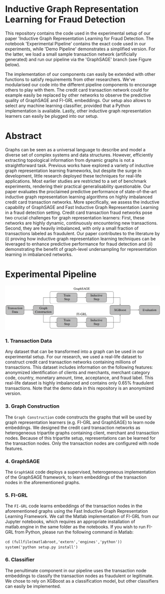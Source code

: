 # Inductive Graph Representation Learning for Fraud Detection
This repository contains the code used in the experimental setup of our paper 'Inductive Graph Representation Learning for Fraud Detection. The notebook 'Experimental Pipeline' contains the exact code used in our experiments, while 'Demo Pipeline' demonstrates a simplified version. For the latter, we load a small sample transaction network (artificially generated) and run our pipeline via the 'GraphSAGE' branch (see Figure below). 

The implementation of our components can easily be extended with other functions to satisfy requirements from other researchers. We've modularised our code into the different pipeline components to encourage others to play with them. The credit card transaction network could for example easily be replaced by other networks to observe the predictive quality of GraphSAGE and FI-GRL embeddings. Our setup also allows to select any machine learning classifier, provided that a Python implementation is available. Lastly, other inductive graph representation learners can easily be plugged into our setup.   

# Abstract
Graphs can be seen as a universal language to describe and model a diverse set of complex systems and data structures. However, efficiently extracting topological information from dynamic graphs is not a straightforward task. Previous works have explored a variety of inductive graph representation learning frameworks, but despite the surge in development, little research deployed these techniques for real-life applications. Most earlier studies are restricted to a set of benchmark experiments, rendering their practical generalisability questionable. Our paper evaluates the proclaimed predictive performance of state-of-the-art inductive graph representation learning algorithms on highly imbalanced credit card transaction networks. More specifically, we assess the inductive capability of GraphSAGE and Fast Inductive Graph Representation Learning in a fraud detection setting. Credit card transaction fraud networks pose two crucial challenges for graph representation learners: First, these networks are highly dynamic, continuously encountering new transactions. Second, they are heavily imbalanced, with only a small fraction of transactions labeled as fraudulent. Our paper contributes to the literature by (i) proving how inductive graph representation learning techniques can be leveraged to enhance predictive performance for fraud detection and (ii) demonstrating the benefit of graph-level undersampling for representation learning in imbalanced networks.

# Experimental Pipeline
<img src="https://github.com/Charlesvandamme/Inductive-Graph-Representation-Learning-for-Fraud-Detection/blob/master/Figures/experimental_pipeline.JPG?raw=true"/>

### 1. Transaction Data ###
Any dataset that can be transformed into a graph can be used in our experimental setup. For our research, we used a real-life dataset to construct credit card transaction networks containing millions of transactions. This dataset includes information on the following features: anonymized identification of clients and merchants, merchant category code, country, monetary amount, time, acceptance, and fraud label. This real-life dataset is highly imbalanced and contains only 0.65% fraudulent transactions. Note that the demo data in this repository is an anonymized version.

### 3. Graph Construction ###
The `Graph Construction` code constructs the graphs that will be used by graph representation learners (e.g. FI-GRL and GraphSAGE) to learn node embeddings. We designed the credit card transaction networks as heterogeneous tripartite graphs containing client, merchant and transaction nodes. Because of this tripartite setup, representations can be learned for the transaction nodes. Only the transaction nodes are configured with node features. 

### 4. GraphSAGE ###

The `GraphSAGE` code deploys a supervised, heterogeneous implementation of the GraphSAGE framework, to learn embeddings of the transaction nodes in the aforementioned graphs. 

### 5. FI-GRL ###
The `FI-GRL` code learns embeddings of the transaction nodes in the aforementioned graphs using the Fast Inductive Graph Representation Learning Framework. We call the Matlab implementation of FI-GRL from our Jupyter notebooks, which requires an appropriate installation of matlab.engine in the same folder as the notebooks. If you wish to run FI-GRL from Python, please run the following command in Matlab:

`cd (fullfile(matlabroot,'extern','engines','python'))`\
`system('python setup.py install')`


### 6. Classifier ###
The penultimate component in our pipeline uses the transaction node embeddings to classify the transaction nodes as fraudulent or legitimate. We chose to rely on XGBoost as a classification model, but other classifiers can easily be implemented. 
